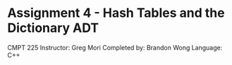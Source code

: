 # Assignment 4 - Hash Tables and the Dictionary ADT

CMPT 225
Instructor: Greg Mori
Completed by: Brandon Wong
Language: C++